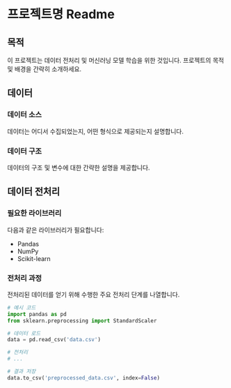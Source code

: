 # 프로젝트명 Readme

## 목적
이 프로젝트는 데이터 전처리 및 머신러닝 모델 학습을 위한 것입니다. 프로젝트의 목적 및 배경을 간략히 소개하세요.

## 데이터
### 데이터 소스
데이터는 어디서 수집되었는지, 어떤 형식으로 제공되는지 설명합니다.

### 데이터 구조
데이터의 구조 및 변수에 대한 간략한 설명을 제공합니다.

## 데이터 전처리
### 필요한 라이브러리
다음과 같은 라이브러리가 필요합니다:
- Pandas
- NumPy
- Scikit-learn

### 전처리 과정
전처리된 데이터를 얻기 위해 수행한 주요 전처리 단계를 나열합니다.

```python
# 예시 코드
import pandas as pd
from sklearn.preprocessing import StandardScaler

# 데이터 로드
data = pd.read_csv('data.csv')

# 전처리
# ...

# 결과 저장
data.to_csv('preprocessed_data.csv', index=False)
